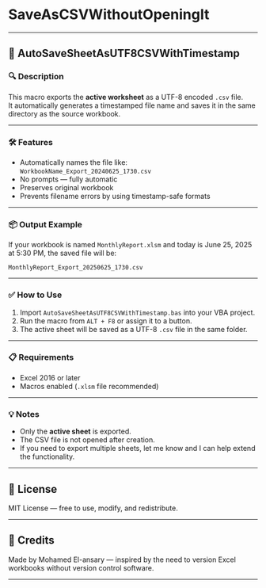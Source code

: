 # SaveAsCSVWithoutOpeningIt

---

## 🧾 AutoSaveSheetAsUTF8CSVWithTimestamp

### 🔍 Description
This macro exports the **active worksheet** as a UTF-8 encoded `.csv` file.  
It automatically generates a timestamped file name and saves it in the same directory as the source workbook.

---

### 🛠️ Features
- Automatically names the file like: `WorkbookName_Export_20240625_1730.csv`
- No prompts — fully automatic
- Preserves original workbook
- Prevents filename errors by using timestamp-safe formats

---

### 📦 Output Example

If your workbook is named `MonthlyReport.xlsm` and today is June 25, 2025 at 5:30 PM, the saved file will be:

```text
MonthlyReport_Export_20250625_1730.csv
```

---

### ✅ How to Use

1. Import `AutoSaveSheetAsUTF8CSVWithTimestamp.bas` into your VBA project.
2. Run the macro from `ALT + F8` or assign it to a button.
3. The active sheet will be saved as a UTF-8 `.csv` file in the same folder.

---

### 📋 Requirements

- Excel 2016 or later
- Macros enabled (`.xlsm` file recommended)

---

### 💡 Notes

- Only the **active sheet** is exported.
- The CSV file is not opened after creation.
- If you need to export multiple sheets, let me know and I can help extend the functionality.

---

## 📄 License

MIT License — free to use, modify, and redistribute.

---

## 🙌 Credits

Made by Mohamed El-ansary — inspired by the need to version Excel workbooks without version control software.

---

